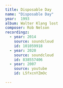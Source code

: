 ```yaml
---
title: Disposable Day
name: "Disposable Day"
year:  1993
album: Walter Klang lost
composer: Rob Nelson
recordingz:
  - year: 2014
    source: soundcloud
    id: 101059918
  - year: 2020
    source: soundcloud
    id: 838557406
  - year: 2007
    source: youtube
    id: L5fxcnYZmOc 
 
---
```



